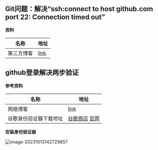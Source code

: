 ## Git问题：解决“ssh:connect to host github.com port 22: Connection timed out”

**资料**

| 名称       | 地址                                                         |
| ---------- | ------------------------------------------------------------ |
| 第三方博客 | [link](https://blog.csdn.net/weixin_45637036/article/details/106560217) |

## github登录解决两步验证

**参考资料**

| 名称                   | 地址                                                         |
| ---------------------- | ------------------------------------------------------------ |
| 网络博客               | [link](https://blog.csdn.net/qq_42611074/article/details/133377164?utm_medium=distribute.pc_relevant.none-task-blog-2~default~baidujs_baidulandingword~default-0-133377164-blog-103712414.235^v38^pc_relevant_anti_t3_base&spm=1001.2101.3001.4242.1&utm_relevant_index=1) |
| 谷歌身份验证器下载地址 | [谷歌商店](https://chromewebstore.google.com/detail/%E8%BA%AB%E4%BB%BD%E9%AA%8C%E8%AF%81%E5%99%A8/bhghoamapcdpbohphigoooaddinpkbai)  [官网](https://authenticator.cc/) |

**安装身份验证器**

![image-20231013142729857](https://yaoliuyang-blog-images.oss-cn-beijing.aliyuncs.com/blogImages/image-20231013142729857.png)